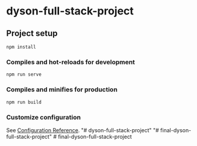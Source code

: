 # dyson-full-stack-project

## Project setup
```
npm install
```

### Compiles and hot-reloads for development
```
npm run serve
```

### Compiles and minifies for production
```
npm run build
```

### Customize configuration
See [Configuration Reference](https://cli.vuejs.org/config/).
"# dyson-full-stack-project" 
"# final-dyson-full-stack-project" 
#   f i n a l - d y s o n - f u l l - s t a c k - p r o j e c t  
 